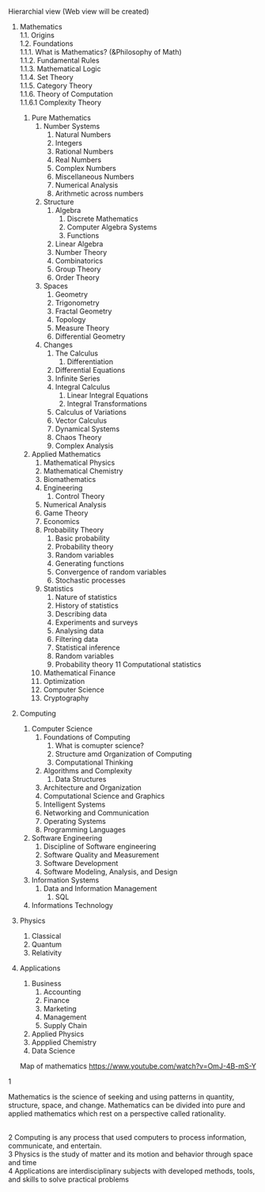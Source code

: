 Hierarchial view (Web view will be created)

1. Mathematics<br>
   1.1. Origins<br>
   1.2. Foundations<br>
      1.1.1. What is Mathematics? (&Philosophy of Math)<br>
      1.1.2. Fundamental Rules<br>
      1.1.3. Mathematical Logic<br>
      1.1.4. Set Theory<br>
      1.1.5. Category Theory<br>
      1.1.6. Theory of Computation<br>
         1.1.6.1 Complexity Theory<br>
   1. Pure Mathematics
      1. Number Systems
         1. Natural Numbers
         1. Integers
         1. Rational Numbers
         1. Real Numbers
         1. Complex Numbers
         1. Miscellaneous Numbers
         1. Numerical Analysis
         1. Arithmetic across numbers
      1. Structure 
         1. Algebra
            1. Discrete Mathematics
            1. Computer Algebra Systems
            1. Functions   
         1. Linear Algebra
         1. Number Theory
         1. Combinatorics
         1. Group Theory
         1. Order Theory      
      1. Spaces
         1. Geometry
         1. Trigonometry 
         1. Fractal Geometry
         1. Topology
         1. Measure Theory
         1. Differential Geometry
      1. Changes
         1. The Calculus
            1. Differentiation
         1. Differential Equations
         1. Infinite Series
         1. Integral Calculus
            1. Linear Integral Equations
            1. Integral Transformations
         1. Calculus of Variations
         1. Vector Calculus
         1. Dynamical Systems
         1. Chaos Theory
         1. Complex Analysis
   1. Applied Mathematics
      1. Mathematical Physics
      1. Mathematical Chemistry
      1. Biomathematics
      1. Engineering
         1. Control Theory
      1. Numerical Analysis
      1. Game Theory
      1. Economics 
      1. Probability Theory
         1.	Basic probability
         1.	Probability theory
         1.	Random variables
         1.	Generating functions
         1.	Convergence of random variables
         1.	Stochastic processes
      1. Statistics
         1.	Nature of statistics
         1.	History of statistics
         1.	Describing data
         1.	Experiments and surveys
         1.	Analysing data
         1.	Filtering data
         1.	Statistical inference
         1.	Random variables
         1.	Probability theory
         11	Computational statistics
      1. Mathematical Finance
      1. Optimization
      1. Computer Science
      1. Cryptography
1. Computing
   1. Computer Science
      1. Foundations of Computing
         1. What is comupter science?
         1. Structure amd Organization of Computing
         1. Computational Thinking
      1. Algorithms and Complexity
         1. Data Structures
      1. Architecture and Organization
      1. Computational Science and Graphics
      1. Intelligent Systems
      1. Networking and Communication
      1. Operating Systems
      1. Programming Languages
   1. Software Engineering
      1. Discipline of Software engineering
      1. Software Quality and Measurement
      1. Software Development
      1. Software Modeling, Analysis, and Design
   1. Information Systems 
      1. Data and Information Management
         1. SQL
   1. Informations Technology
1. Physics
   1. Classical
   1. Quantum 
   1. Relativity
1. Applications
   1. Business
      1. Accounting
      1. Finance
      1. Marketing
      1. Management
      1. Supply Chain
   1. Applied Physics
   1. Appplied Chemistry
   1. Data Science
   
   
   Map of mathematics
   https://www.youtube.com/watch?v=OmJ-4B-mS-Y
   
1 <p>Mathematics is the science of seeking and using patterns in quantity, structure, space, and change. Mathematics can be divided into pure and applied mathematics which rest on a perspective called rationality.<p><br> 
2 Computing is any process that used computers to process information, communicate, and entertain.<br>
3 Physics is the study of matter and its motion and behavior through space and time<br>
4 Applications are interdisciplinary subjects with developed methods, tools, and skills to solve practical problems<br>
